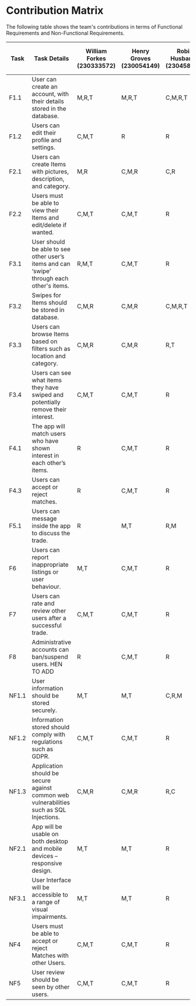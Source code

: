 
<br>

# Contribution Matrix

The following table shows the team's contributions in terms of Functional Requirements and Non-Functional Requirements.


| **Task** | Task Details                                                                                 | William Forkes (230333572) | Henry Groves (230054149) | Robin Husbands (230458358) | Teodora Ilic (230497195) | Dario Labrador Alonso (23041691) | Guoxin Zhu (23067186) | Lama Mohammed A AlMulla (230361933) |
| ---------- | ---------------------------------------------------------------------------------------------- | ---------------------------- | -------------------------- | ---------------------------- | -------------------------- | ---------------------------------- | ----------------------- | ------------------------------------- |
| F1.1     | User can create an account, with their details stored in the database.                       | M,R,T                      | M,R,T                    | C,M,R,T                    | R                        | C,M,R,T                          | M                     | R                                   |
| F1.2     | Users can edit their profile and settings.                                                   | C,M,T                      | R                        | R                          | M,R                      | R                                | M,R                   | M,R                                 |
| F2.1     | Users can create Items with pictures, description, and category.                             | M,R                        | C,M,R                    | C,R                        | M,R                      | C,M,R                            | R                     | M,R                                 |
| F2.2     | Users must be able to view their Items and edit/delete if wanted.                            | C,M,T                      | C,M,T                    | R                          | M,R                      | R                                | R                     | M,R                                 |
| F3.1     | User should be able to see other user’s items and can ‘swipe’ through each other's items. | R,M,T                      | C,M,T                    | R                          | M,R                      | R                                | R                     | M,R                                 |
| F3.2     | Swipes for Items should be stored in database.                                               | C,M,R                      | C,M,R                    | C,M,R,T                    | R                        | C,M,R,T                          | R                     | R                                   |
| F3.3     | Users can browse Items based on filters such as location and category.                       | C,M,R                      | C,M,R                    | R,T                        | R                        | R,T                              | R                     | R                                   |
| F3.4     | Users can see what items they have swiped and potentially remove their interest.             | C,M,T                      | C,M,T                    | R                          | M,R                      | R                                | R                     | M,R                                 |
| F4.1     | The app will match users who have shown interest in each other’s items.                     | R                          | C,M,T                    | R                          | R                        | R                                | R                     | R                                   |
| F4.3     | Users can accept or reject matches.                                                          | R                          | C,M,T                    | R                          | M,R                      | R,T                              | R                     | M,R                                 |
| F5.1     | Users can message inside the app to discuss the trade.                                       | R                          | M,T                      | R,M                        | M,R                      | R                                | M                     | M,R                                 |
| F6       | Users can report inappropriate listings or user behaviour.                                   | M,T                        | C,M,T                    | R                          | R                        | R                                | M                     | R                                   |
| F7       | Users can rate and review other users after a successful trade.                              | C,M,T                      | C,M,T                    | R                          | R                        | R                                | R                     | R                                   |
| F8       | Administrative accounts can ban/suspend users. HEN TO ADD                                    | R                          | C,M,T                    | R                          | R                        | R                                | R                     | R                                   |
| NF1.1    | User information should be stored securely.                                                  | M,T                        | M,T                      | C,R,M                      | R                        | C,R,M                            | R,M                   | R                                   |
| NF1.2    | Information stored should comply with regulations such as GDPR.                              | C,M,T                      | C,M,T                    | R                          | R                        | C,M,R                            | R                     | R                                   |
| NF1.3    | Application should be secure against common web vulnerabilities such as SQL Injections.      | C,M,R                      | C,M,R                    | R,C                        | R                        | C,R                              | M                     | R                                   |
| NF2.1    | App will be usable on both desktop and mobile devices – responsive design.                  | M,T                        | M,T                      | R                          | C,M,R                    | T                                | R                     | C,M,R                               |
| NF3.1    | User Interface will be accessible to a range of visual impairments.                          | M,T                        | M,T                      | R                          | C,M,R                    | T                                | R                     | C,M,R                               |
| NF4      | Users must be able to accept or reject Matches with other Users.                             | C,M,T                      | C,M,T                    | R                          | M,R                      | R                                | R                     | M,R                                 |
| NF5      | User review should be seen by other users.                                                   | C,M,T                      | C,M,T                    | R                          | M,R                      | R                                | R                     | M,R                                 |

<br>